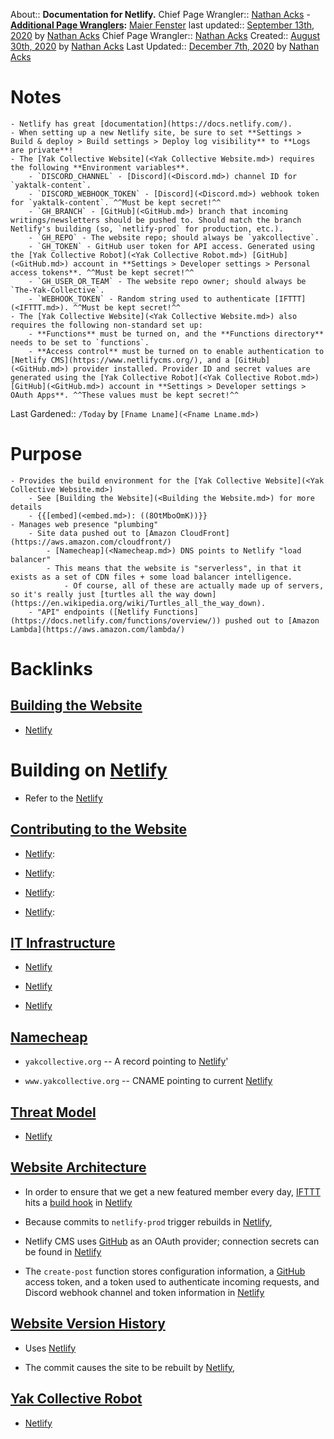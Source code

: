 About:: __Documentation for Netlify.__
Chief Page Wrangler:: [Nathan Acks](<Nathan Acks.md>)
    - **[Additional Page Wranglers](<Additional Page Wranglers.md>):** [Maier Fenster](<Maier Fenster.md>)
last updated:: [September 13th, 2020](<September 13th, 2020.md>) by [Nathan Acks](<Nathan Acks.md>)
Chief Page Wrangler:: [Nathan Acks](<Nathan Acks.md>)
Created:: [August 30th, 2020](<August 30th, 2020.md>) by [Nathan Acks](<Nathan Acks.md>)
Last Updated:: [December 7th, 2020](<December 7th, 2020.md>) by [Nathan Acks](<Nathan Acks.md>)
# Notes
    - Netlify has great [documentation](https://docs.netlify.com/).
    - When setting up a new Netlify site, be sure to set **Settings > Build & deploy > Build settings > Deploy log visibility** to **Logs are private**!
    - The [Yak Collective Website](<Yak Collective Website.md>) requires the following **Environment variables**.
        - `DISCORD_CHANNEL` - [Discord](<Discord.md>) channel ID for `yaktalk-content`.
        - `DISCORD_WEBHOOK_TOKEN` - [Discord](<Discord.md>) webhook token for `yaktalk-content`. ^^Must be kept secret!^^
        - `GH_BRANCH` - [GitHub](<GitHub.md>) branch that incoming writings/newsletters should be pushed to. Should match the branch Netlify's building (so, `netlify-prod` for production, etc.).
        - `GH_REPO` - The website repo; should always be `yakcollective`.
        - `GH_TOKEN` - GitHub user token for API access. Generated using the [Yak Collective Robot](<Yak Collective Robot.md>) [GitHub](<GitHub.md>) account in **Settings > Developer settings > Personal access tokens**. ^^Must be kept secret!^^
        - `GH_USER_OR_TEAM` - The website repo owner; should always be `The-Yak-Collective`.
        - `WEBHOOK_TOKEN` - Random string used to authenticate [IFTTT](<IFTTT.md>). ^^Must be kept secret!^^
    - The [Yak Collective Website](<Yak Collective Website.md>) also requires the following non-standard set up:
        - **Functions** must be turned on, and the **Functions directory** needs to be set to `functions`.
        - **Access control** must be turned on to enable authentication to [Netlify CMS](https://www.netlifycms.org/), and a [GitHub](<GitHub.md>) provider installed. Provider ID and secret values are generated using the [Yak Collective Robot](<Yak Collective Robot.md>) [GitHub](<GitHub.md>) account in **Settings > Developer settings > OAuth Apps**. ^^These values must be kept secret!^^
Last Gardened:: `/Today` by `[Fname Lname](<Fname Lname.md>)`
# Purpose
    - Provides the build environment for the [Yak Collective Website](<Yak Collective Website.md>)
        - See [Building the Website](<Building the Website.md>) for more details
        - {{[embed](<embed.md>): ((8OtMboOmK))}}
    - Manages web presence "plumbing"
        - Site data pushed out to [Amazon CloudFront](https://aws.amazon.com/cloudfront/)
            - [Namecheap](<Namecheap.md>) DNS points to Netlify "load balancer"
            - This means that the website is "serverless", in that it exists as a set of CDN files + some load balancer intelligence.
                - Of course, all of these are actually made up of servers, so it's really just [turtles all the way down](https://en.wikipedia.org/wiki/Turtles_all_the_way_down).
        - "API" endpoints ([Netlify Functions](https://docs.netlify.com/functions/overview/)) pushed out to [Amazon Lambda](https://aws.amazon.com/lambda/)

# Backlinks
## [Building the Website](<Building the Website.md>)
- [Netlify](<Netlify.md>)

# Building on [Netlify](<Netlify.md>)

- Refer to the [Netlify](<Netlify.md>)

## [Contributing to the Website](<Contributing to the Website.md>)
- [Netlify](<Netlify.md>):

- [Netlify](<Netlify.md>):

- [Netlify](<Netlify.md>):

- [Netlify](<Netlify.md>):

## [IT Infrastructure](<IT Infrastructure.md>)
- [Netlify](<Netlify.md>)

- [Netlify](<Netlify.md>)

- [Netlify](<Netlify.md>)

## [Namecheap](<Namecheap.md>)
- `yakcollective.org` -- A record pointing to [Netlify](<Netlify.md>)'

- `www.yakcollective.org` -- CNAME pointing to current [Netlify](<Netlify.md>)

## [Threat Model](<Threat Model.md>)
- [Netlify](<Netlify.md>)

## [Website Architecture](<Website Architecture.md>)
- In order to ensure that we get a new featured member every day, [IFTTT](<IFTTT.md>) hits a [build hook](https://docs.netlify.com/configure-builds/build-hooks/) in [Netlify](<Netlify.md>)

- Because commits to `netlify-prod` trigger rebuilds in [Netlify](<Netlify.md>),

- Netlify CMS uses [GitHub](<GitHub.md>) as an OAuth provider; connection secrets can be found in [Netlify](<Netlify.md>)

- The `create-post` function stores configuration information, a [GitHub](<GitHub.md>) access token, and a token used to authenticate incoming requests, and Discord webhook channel and token information in [Netlify](<Netlify.md>)

## [Website Version History](<Website Version History.md>)
- Uses [Netlify](<Netlify.md>)

- The commit causes the site to be rebuilt by [Netlify](<Netlify.md>),

## [Yak Collective Robot](<Yak Collective Robot.md>)
- [Netlify](<Netlify.md>)

